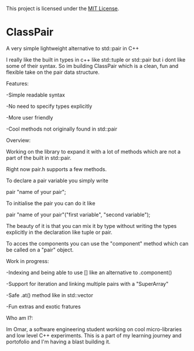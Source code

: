 This project is licensed under the [MIT License](LICENSE).

# ClassPair
A very simple lightweight alternative to std::pair in C++

I really like the built in types in c++ like std::tuple or std::pair 
but i dont like some of their syntax. So im building ClassPair which is 
a clean, fun and flexible take on the pair data structure.

Features:

-Simple readable syntax

-No need to specify types explicitly 

-More user friendly 

-Cool methods not originally found in std::pair

Overview: 

Working on the library to expand it with a lot of methods which are not a 
part of the built in std::pair. 

Right now pair.h supports a few methods.

To declare a pair variable you simply write 

pair "name of your pair";

To initialise the pair you can do it like 

pair "name of your pair"("first variable", "second variable");

The beauty of it is that you can mix it by type without writing the types
explicitly in the declaration like tuple or pair.

To acces the components you can use the "component" method which can be called
on a "pair" object.

Work in progress:

-Indexing and being able to use [] like an alternative to .component()

-Support for iteration and linking multiple pairs with a "SuperArray"

-Safe .at() method like in std::vector

-Fun extras and exotic fratures


Who am I?:

Im Omar, a software engineering student working on cool micro-libraries
and low level C++ experiments. This is a part of my learning journey and 
portofolio and I'm having a blast building it.  
